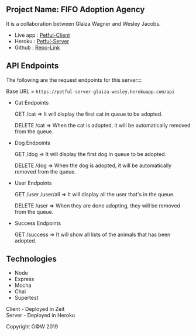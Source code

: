 ## Project Name: FIFO Adoption Agency

It is a collaboration between Glaiza Wagner and Wesley Jacobs.

- Live app : [Petful-Client](https://petful-client-glaiza-wesley.now.sh)
- Heroku   : [Petful-Server](https://petful-server-glaiza-wesley.herokuapp.com/)
- Github   : [Repo-Link](https://github.com/thinkful-ei-heron/Petful-server)

## API Endpoints
The following are the request endpoints for this server:::

Base URL = `https://petful-server-glaiza-wesley.herokuapp.com/api`

- Cat Endpoints

    GET /cat => It will display the first cat in queue to be adopted.

    DELETE /cat => When the cat is adopted, it will be automatically removed from the queue.

- Dog Endpoints

    GET /dog => It will display the first dog in queue to be adopted. 

    DELETE /dog => When the dog is adopted, it will be automatically removed from the queue.

- User Endpoints

    GET /user  /user/all => It will display all the user that's in the queue.
    
    DELETE /user => When they are done adopting, they will be removed from the queue.


- Success Endpoints

    GET /success => It will show all lists of the animals that has been adopted.

## Technologies
- Node
- Express
- Mocha
- Chai
- Supertest

Client - Deployed in Zeit\
Server - Deployed in Heroku

Copyright G©W 2019